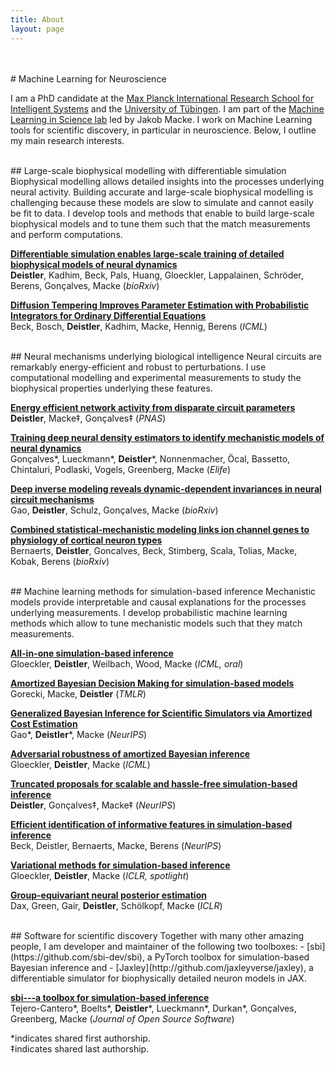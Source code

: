```yaml
---
title: About
layout: page
---
```

<!-- ![Profile Image]({{ site.url }}/{{ site.picture_elife }}) -->
<br>
<br>
# Machine Learning for Neuroscience

I am a PhD candidate at the [Max Planck International Research School for Intelligent Systems](https://imprs.is.mpg.de) and the [University of Tübingen](https://uni-tuebingen.de/en/). I am part of the [Machine Learning in Science lab](https://www.mackelab.org) led by Jakob Macke. I work on Machine Learning tools for scientific discovery, in particular in neuroscience. Below, I outline my main research interests.

<br>
## Large-scale biophysical modelling with differentiable simulation
Biophysical modelling allows detailed insights into the processes underlying neural activity. Building accurate and large-scale biophysical modelling is challenging because these models are slow to simulate and cannot easily be fit to data. I develop tools and methods that enable to build large-scale biophysical models and to tune them such that the match measurements and perform computations.

[**Differentiable simulation enables large-scale training of detailed biophysical models of neural dynamics**](https://www.biorxiv.org/content/10.1101/2024.08.21.608979v1)\
**Deistler**, Kadhim, Beck, Pals, Huang, Gloeckler, Lappalainen, Schröder, Berens, Gonçalves, Macke (_bioRxiv_)

[**Diffusion Tempering Improves Parameter Estimation with Probabilistic Integrators for Ordinary Differential Equations**](https://arxiv.org/abs/2402.12231)\
Beck, Bosch, **Deistler**, Kadhim, Macke, Hennig, Berens (_ICML_)

<br>
## Neural mechanisms underlying biological intelligence
Neural circuits are remarkably energy-efficient and robust to perturbations. I use computational modelling and experimental measurements to study the biophysical properties underlying these features.

[**Energy efficient network activity from disparate circuit parameters**](https://www.pnas.org/doi/abs/10.1073/pnas.2207632119)\
**Deistler**, Macke‡, Gonçalves‡ (_PNAS_)

[**Training deep neural density estimators to identify mechanistic models of neural dynamics**](https://elifesciences.org/articles/56261)\
Gonçalves*, Lueckmann*, **Deistler***, Nonnenmacher, Öcal, Bassetto, Chintaluri, Podlaski, Vogels, Greenberg, Macke (_Elife_)

[**Deep inverse modeling reveals dynamic-dependent invariances in neural circuit mechanisms**](https://www.biorxiv.org/content/10.1101/2024.08.21.608969v2.abstract)\
Gao, **Deistler**, Schulz, Gonçalves, Macke (_bioRxiv_)

[**Combined statistical-mechanistic modeling links ion channel genes to physiology of cortical neuron types**](https://www.biorxiv.org/content/10.1101/2023.03.02.530774v1.abstract)\
Bernaerts, **Deistler**, Goncalves, Beck, Stimberg, Scala, Tolias, Macke, Kobak, Berens (_bioRxiv_)

<br>
## Machine learning methods for simulation-based inference
Mechanistic models provide interpretable and causal explanations for the processes underlying measurements. I develop probabilistic machine learning methods which allow to tune mechanistic models such that they match measurements.

[**All-in-one simulation-based inference**](https://arxiv.org/abs/2404.09636)\
Gloeckler, **Deistler**, Weilbach, Wood, Macke (_ICML, oral_)

[**Amortized Bayesian Decision Making for simulation-based models**](https://openreview.net/forum?id=BQE4MTAfCE)\
Gorecki, Macke, **Deistler** (_TMLR_)

[**Generalized Bayesian Inference for Scientific Simulators via Amortized Cost Estimation**](https://proceedings.neurips.cc/paper_files/paper/2023/hash/fdd565f63f49776bef620e0ce368a492-Abstract-Conference.html)\
Gao*, **Deistler***, Macke (_NeurIPS_)

[**Adversarial robustness of amortized Bayesian inference**](https://proceedings.mlr.press/v202/gloeckler23a.html)\
Gloeckler, **Deistler**, Macke (_ICML_)

[**Truncated proposals for scalable and hassle-free simulation-based inference**](https://proceedings.neurips.cc/paper_files/paper/2022/hash/9278abf072b58caf21d48dd670b4c721-Abstract-Conference.html)\
**Deistler**, Gonçalves‡, Macke‡ (_NeurIPS_)

[**Efficient identification of informative features in simulation-based inference**](https://proceedings.neurips.cc/paper_files/paper/2022/hash/7a7f6cc5dc2a84fb4edf0feb8e5cfd50-Abstract-Conference.html)\
Beck, Deistler, Bernaerts, Macke, Berens (_NeurIPS_)

[**Variational methods for simulation-based inference**](https://openreview.net/forum?id=kZ0UYdhqkNY)\
Gloeckler, **Deistler**, Macke (_ICLR, spotlight_)

[**Group-equivariant neural posterior estimation**](https://arxiv.org/abs/2111.13139)\
Dax, Green, Gair, **Deistler**, Schölkopf, Macke (_ICLR_)

<br>
## Software for scientific discovery
Together with many other amazing people, I am developer and maintainer of the following two toolboxes:  
- [sbi](https://github.com/sbi-dev/sbi), a PyTorch toolbox for simulation-based Bayesian inference and  
- [Jaxley](http://github.com/jaxleyverse/jaxley), a differentiable simulator for biophysically detailed neuron models in JAX.  

[**sbi---a toolbox for simulation-based inference**](https://joss.theoj.org/papers/10.21105/joss.02505)\
Tejero-Cantero*, Boelts*, **Deistler***, Lueckmann*, Durkan*, Gonçalves, Greenberg, Macke (_Journal of Open Source Software_)

*indicates shared first authorship.\
‡indicates shared last authorship.
